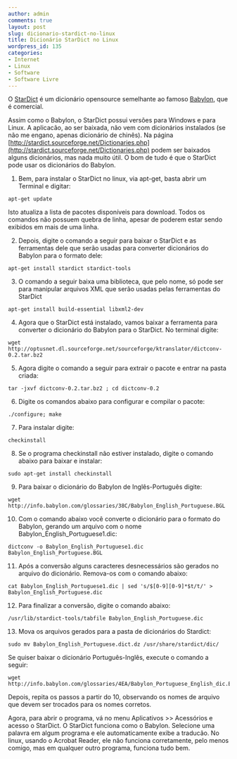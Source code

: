 ```yaml
---
author: admin
comments: true
layout: post
slug: dicionario-stardict-no-linux
title: Dicionário StarDict no Linux
wordpress_id: 135
categories:
- Internet
- Linux
- Software
- Software Livre
---
```


O [StarDict](http://stardict.sourceforge.net) é um dicionário opensource semelhante ao famoso [Babylon](http://www.babylon.com/), que é comercial.

Assim como o Babylon, o StarDict possui versões para Windows e para Linux. A aplicacão, ao ser baixada, não vem com dicionários instalados (se não me engano, apenas dicionário de chinês). Na página [http://stardict.sourceforge.net/Dictionaries.php](http://stardict.sourceforge.net/Dictionaries.php) podem ser baixados alguns dicionários, mas nada muito útil. O bom de tudo é que o StarDict pode usar os dicionários do Babylon.

01) Bem, para instalar o StarDict no linux, via apt-get, basta abrir um Terminal e digitar:

<pre>
<code class="bash">apt-get update</code>
</pre>


Isto atualiza a lista de pacotes disponíveis para download. Todos os comandos não possuem quebra de linha, apesar de poderem estar sendo exibidos em mais de uma linha.

02) Depois, digite o comando a seguir para baixar o StarDict e as ferramentas dele que serão usadas para converter dicionários do Babylon para o formato dele:

<pre>
<code class="bash">apt-get install stardict stardict-tools</code>
</pre>


03) O comando a seguir baixa uma biblioteca, que pelo nome, só pode ser para manipular arquivos XML que serão usadas pelas ferramentas do StarDict

<pre>
<code class="bash">apt-get install build-essential libxml2-dev</code>
</pre>


04) Agora que o StarDict está instalado, vamos baixar a ferramenta para converter o dicionário do Babylon para o StarDict. No terminal digite:

<pre>
<code class="bash">wget http://optusnet.dl.sourceforge.net/sourceforge/ktranslator/dictconv-0.2.tar.bz2</code>
</pre>


05) Agora digite o comando a seguir para extrair o pacote e entrar na pasta criada:

<pre>
<code class="bash">tar -jxvf dictconv-0.2.tar.bz2 ; cd dictconv-0.2</code>
</pre>


06) Digite os comandos abaixo para configurar e compilar o pacote:

<pre>
<code class="bash">./configure; make</code>
</pre>


07) Para instalar digite:

<pre>
<code class="bash">checkinstall</code>
</pre>


08) Se o programa checkinstall não estiver instalado, digite o comando abaixo para baixar e instalar:

<pre>
<code class="bash">sudo apt-get install checkinstall</code>
</pre>


09) Para baixar o dicionário do Babylon de Inglês-Português digite:

<pre>
<code class="bash">wget http://info.babylon.com/glossaries/38C/Babylon_English_Portuguese.BGL</code>
</pre>


10) Com o comando abaixo você converte o dicionário para o formato do Babylon, gerando um arquivo com o nome Babylon_English_Portuguese1.dic:

<pre>
<code class="bash">dictconv -o Babylon_English_Portuguese1.dic Babylon_English_Portuguese.BGL</code>
</pre>


11) Após a conversão alguns caracteres desnecessários são gerados no arquivo do dicionário. Remova-os com o comando abaixo:

<pre>
<code class="bash">cat Babylon_English_Portuguese1.dic | sed 's/$[0-9][0-9]*$t/t/' > Babylon_English_Portuguese.dic</code>
</pre>


12) Para finalizar a conversão, digite o comando abaixo:

<pre>
<code class="bash">/usr/lib/stardict-tools/tabfile Babylon_English_Portuguese.dic</code>
</pre>


13) Mova os arquivos gerados para a pasta de dicionários do Stardict:

<pre>
<code class="bash">sudo mv Babylon_English_Portuguese.dict.dz /usr/share/stardict/dic/</code>
</pre>


Se quiser baixar o dicionário Português-Inglês, execute o comando a seguir:

<pre>
<code class="bash">wget http://info.babylon.com/glossaries/4EA/Babylon_Portuguese_English_dic.BGL</code>
</pre>


Depois, repita os passos a partir do 10, observando os nomes de arquivo que devem ser trocados
para os nomes corretos.

Agora, para abrir o programa, vá no menu Aplicativos >> Acessórios e acesso o StarDict.
O StarDict funciona como o Babylon. Selecione uma palavra em algum programa e ele automaticamente exibe a traducão. No linux, usando o Acrobat Reader, ele não funciona corretamente, pelo menos comigo, mas em qualquer outro programa, funciona tudo bem.
